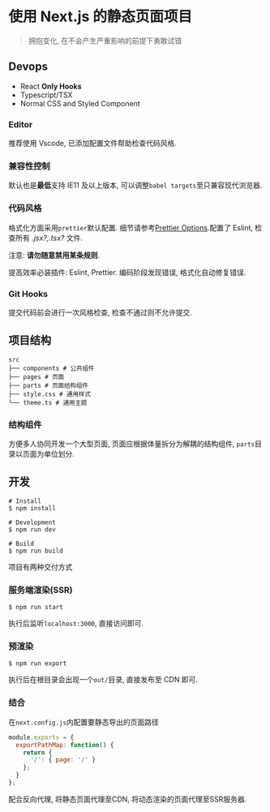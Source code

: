 # 使用 Next.js 的静态页面项目

> 拥抱变化, 在不会产生严重影响的前提下勇敢试错

## Devops

- React **Only Hooks**
- Typescript/TSX
- Normal CSS and Styled Component

### Editor

推荐使用 Vscode, 已添加配置文件帮助检查代码风格.

### 兼容性控制

默认也是**最低**支持 IE11 及以上版本, 可以调整`babel targets`至只兼容现代浏览器.

### 代码风格

格式化方面采用`prettier`默认配置. 细节请参考[Prettier Options](https://prettier.io/docs/en/options.html).配置了 Eslint, 检查所有 _.jsx?,.tsx?_ 文件.

注意: **请勿随意禁用某条规则**.

提高效率必装插件: Eslint, Prettier. 编码阶段发现错误, 格式化自动修复错误.

### Git Hooks

提交代码前会进行一次风格检查, 检查不通过则不允许提交.

## 项目结构

```shell
src
├── components # 公共组件
├── pages # 页面
├── parts # 页面结构组件
├── style.css # 通用样式
└── theme.ts # 通用主题
```

### 结构组件

方便多人协同开发一个大型页面, 页面应根据体量拆分为解耦的结构组件, `parts`目录以页面为单位划分.

## 开发

```shell
# Install
$ npm install

# Development
$ npm run dev

# Build
$ npm run build
```

项目有两种交付方式

### 服务端渲染(SSR)

```shell
$ npm run start
```

执行后监听`localhost:3000`, 直接访问即可.

### 预渲染

```shell
$ npm run export
```

执行后在根目录会出现一个`out/`目录, 直接发布至 CDN 即可.

### 结合

在`next.config.js`内配置要静态导出的页面路径

```js
module.exports = {
  exportPathMap: function() {
    return {
      '/': { page: '/' }
    };
  }
};
```

配合反向代理, 将静态页面代理至CDN, 将动态渲染的页面代理至SSR服务器.
